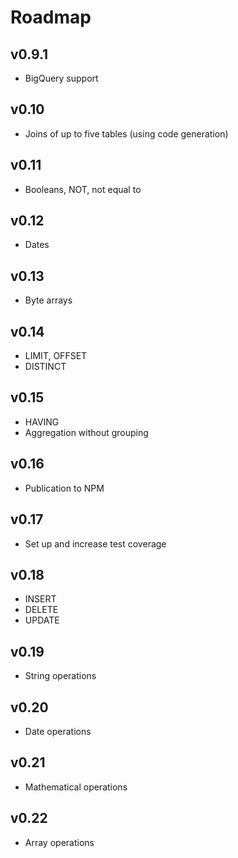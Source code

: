 # Roadmap

## v0.9.1
- BigQuery support

## v0.10
- Joins of up to five tables (using code generation)

## v0.11
- Booleans, NOT, not equal to

## v0.12
- Dates

## v0.13
- Byte arrays

## v0.14
- LIMIT, OFFSET
- DISTINCT

## v0.15
- HAVING
- Aggregation without grouping

## v0.16
- Publication to NPM

## v0.17
- Set up and increase test coverage

## v0.18
- INSERT
- DELETE
- UPDATE

## v0.19
- String operations

## v0.20
- Date operations

## v0.21
- Mathematical operations

## v0.22
- Array operations